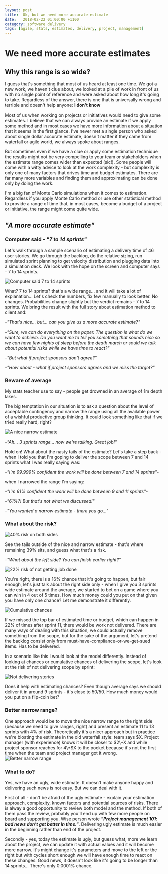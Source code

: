 ```yaml
---
layout: post
title:  Ok, but we need more accurate estimate
date:   2018-02-22 01:00:00 +1100
category: software delivery
tags: [agile, stats, estimates, delivery, project, management]
---
```


# We need more accurate estimates

## Why this range is so wide?

I guess that's something that most of us heard at least one time. We got a new work, we haven't clue about, we looked at a pile of work in front of us with no single point of reference and were asked about how long it's going to take. Regardless of the answer, there is one that is universally wrong and terrible and doesn't help anyone: **I don't know**

Most of us when working on projects or initiatives would need to give some estimates. I believe that we can always provide an estimate if we apply some method and in most cases we have more information about a situation that it seems in the first glance. I've never met a single person who asked about single dollar accurate estimate, doesn't matter if they came from waterfall or agile world, we always spoke about ranges.

But sometimes even if we have a clue or apply some estimation technique the results might not be very compelling to your team or stakeholders when the estimate range comes wider than expected (sic!). Some people will come with a witty advice to look at the work complexity - but complexity is only one of many factors that drives time and budget estimates. There are far many more variables and finding them and approximating can be done only by doing the work.

I'm a big fan of Monte Carlo simulations when it comes to estimation. Regardless if you apply Monte Carlo method or use other statistical method to provide a range of time that, in most cases, become a budget of a project or initiative, the range might come quite wide.

## _"A more accurate estimate"_

### Computer said - _"7 to 14 sprints"_

Let's walk through a sample scenario of estimating a delivery time of 46 user stories. We go through the backlog, do the relative sizing, run simulated sprint planning to get velocity distribution and plugging data into a simulation deck. We look with the hope on the screen and computer says - 7 to 14 sprints.

![Computer said 7 to 14 sprints](../img/2018-02-22-estimates/chance-deliver-stories.PNG)

What? 7 to 14 sprints? that's a wide range... and it will take a lot of explanation... Let's check the numbers, fix few manually to look better. No changes. Probabilities change slightly but the verdict remains - 7 to 14 sprints. We bring the result with the full story about estimation method to client and:

_-"That's nice... but... can you give us a more accurate estimate?"_

_-"Sure, we can do everything on the paper. The question is what do we want to achieve. Do you want me to tell you something that sounds nice so we can have few nights of sleep before the death march or sould we talk about potential risks while we have time to react?"_

_-"But what if project sponsors don't agree?"_

_-"How about - what if project sponsors agrees and we miss the target?"_

### Beware of average

My stats teacher use to say - people get drowned in an average of 1m depth lakes.

The big temptation in our situation is to ask a question about the level of acceptable contingency and narrow the range using all the available power of a wishful productive group thinking. It could look something like that if we tried really hard, right?

![A nice narrow estimate](../img/2018-02-22-estimates/chance-deliver-stories-smaller-range.png)

_-"Ah... 3 sprints range... now we're talking. Great job!"_

Hold on! What about the nasty tails of the estimate? Let's take a step back - when I told you that I'm goping to deliver the scope between 7 and 14 sprints what I was really saying was:

_-"I'm 99.999% confident the work will be done between 7 and 14 sprints"-_

when I narrowed the range I'm saying:

_-"I'm 61% confident the work will be done between 9 and 11 sprints"-_

_-"61%?! But that's not what we discussed!"_

_-"You wanted a narrow estimate - there you go..."_

### What about the risk?

![40% risk on both sides](../img/2018-02-22-estimates/chance-deliver-stories-risk.png)

See the tails outside of the nice and narrow estimate - that's where remaining 39% sits, and guess what that's a risk.

_-"What about the left side? You can finish earlier right?"_

![22% risk of not getting job done](../img/2018-02-22-estimates/chance-deliver-stories-risk2.png)

You're right, there is a 16% chance that it's going to happen, but fair enough, let's just talk about the right side only - when I give you 3 sprints wide estimate around the average, we started to bet on a game where you can win in 4 out of 5 times. How much money could you put on that given you have only one chance? Let me demonstrate it differently.

![Cumulative chances](../img/2018-02-22-estimates/chance-deliver-stories-cummulative-risk.png)

If we missed the top bar of estimated time or budget, which can happen in 22% of times after sprint 11, there would be work not delivered. There are many ways of dealing with this situation, we could actually remove something from the scope, but for the sake of the argument, let's pretend the backlog consist only from must-have-compliance-or-we-get-sued items. Has to be delivered.

In a scenario like this I would look at the model differently. Instead of looking at chances or cumulative chances of delivering the scope, let's look at the risk of not delivering scope by sprint:

![Not delivering stories](../img/2018-02-22-estimates/chance-not-deliver-stories-cummulative.PNG)

Does it help with estimating chances? Even though average says we should deliver it in around 9 sprints - it's close to 50/50. How much money would you put on a flip-coin bet?

### Better narrow range?

One approach would be to move the nice narrow range to the right side (because we need to give ranges, right) and present an estimate 11 to 13 sprints with 4% of risk. Theoretically it's a nicer approach but in practice we're bloating the estimate in the old waterfall style: team says $X. Project manager (with experience) knows it will be closer to $2\*X and while project sponsor reaches for 4\*$X to the pocket because it's not the first time when the team and project manager got it wrong.
![Better narrow range](../img/2018-02-22-estimates/chance-deliver-stories-range-better.png)

### What to do?

Yes, we have an ugly, wide estimate. It doesn't make anyone happy and delivering such news is not easy. But we can deal with it.

First of all - don't be afraid of the ugly estimate - explain your estimation approach, complexity, known factors and potential sources of risks. There is alway a good opportunity to review both model and the method. If both of them pass the review, probably you'll end up with few more people on board and supporting you. Wise person wrote ***"Project management 101: bad news don't get better in time."***. Delivering ugly estimate is much easier in the beginning rather than end of the project. 

Secondly - yes, today the estimate is ugly, but guess what, more we learn about the project, we can update it with actual values and it will become more narrow. It's might change it's parameters and move to the left or the right but with cycles short enough we will have enough time to react on these changes. Good news, it doesn't look like it's going to be longer than 14 sprints... There's only 0.0001% chance.